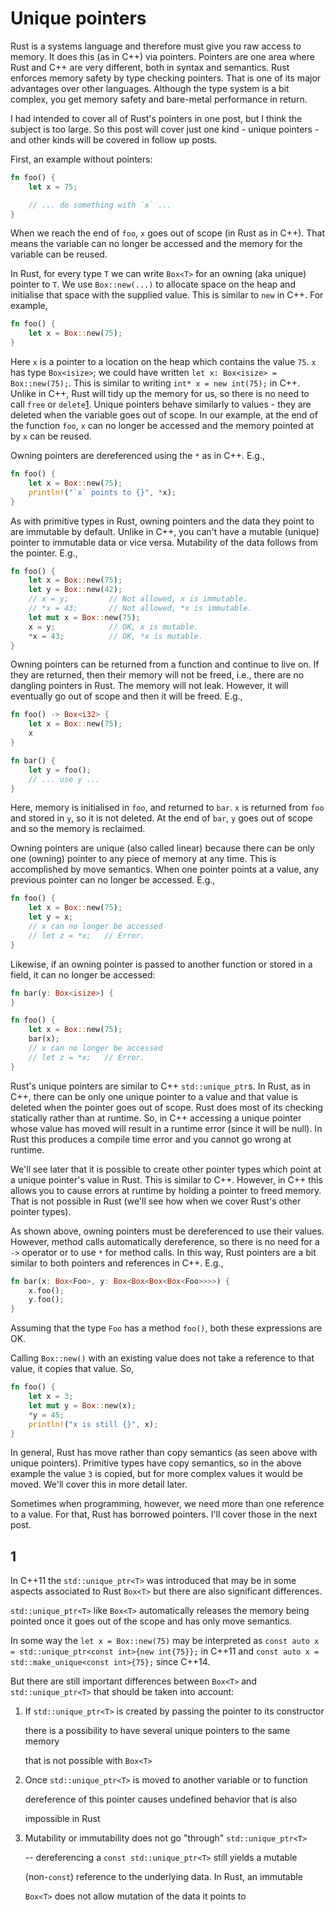# Unique pointers

Rust is a systems language and therefore must give you raw access to memory. It does this \(as in C++\) via pointers. Pointers are one area where Rust and C++ are very different, both in syntax and semantics. Rust enforces memory safety by type checking pointers. That is one of its major advantages over other languages. Although the type system is a bit complex, you get memory safety and bare-metal performance in return.

I had intended to cover all of Rust's pointers in one post, but I think the subject is too large. So this post will cover just one kind - unique pointers - and other kinds will be covered in follow up posts.

First, an example without pointers:

```rust
fn foo() {
    let x = 75;

    // ... do something with `x` ...
}
```

When we reach the end of `foo`, `x` goes out of scope \(in Rust as in C++\). That means the variable can no longer be accessed and the memory for the variable can be reused.

In Rust, for every type `T` we can write `Box<T>` for an owning \(aka unique\) pointer to `T`. We use `Box::new(...)` to allocate space on the heap and initialise that space with the supplied value. This is similar to `new` in C++. For example,

```rust
fn foo() {
    let x = Box::new(75);
}
```

Here `x` is a pointer to a location on the heap which contains the value `75`. `x` has type `Box<isize>`; we could have written `let x: Box<isize> = Box::new(75);`. This is similar to writing `int* x = new int(75);` in C++. Unlike in C++, Rust will tidy up the memory for us, so there is no need to call `free` or `delete`[1](unique.md#1). Unique pointers behave similarly to values - they are deleted when the variable goes out of scope. In our example, at the end of the function `foo`, `x` can no longer be accessed and the memory pointed at by `x` can be reused.

Owning pointers are dereferenced using the `*` as in C++. E.g.,

```rust
fn foo() {
    let x = Box::new(75);
    println!("`x` points to {}", *x);
}
```

As with primitive types in Rust, owning pointers and the data they point to are immutable by default. Unlike in C++, you can't have a mutable \(unique\) pointer to immutable data or vice versa. Mutability of the data follows from the pointer. E.g.,

```rust
fn foo() {
    let x = Box::new(75);
    let y = Box::new(42);
    // x = y;         // Not allowed, x is immutable.
    // *x = 43;       // Not allowed, *x is immutable.
    let mut x = Box::new(75);
    x = y;            // OK, x is mutable.
    *x = 43;          // OK, *x is mutable.
}
```

Owning pointers can be returned from a function and continue to live on. If they are returned, then their memory will not be freed, i.e., there are no dangling pointers in Rust. The memory will not leak. However, it will eventually go out of scope and then it will be freed. E.g.,

```rust
fn foo() -> Box<i32> {
    let x = Box::new(75);
    x
}

fn bar() {
    let y = foo();
    // ... use y ...
}
```

Here, memory is initialised in `foo`, and returned to `bar`. `x` is returned from `foo` and stored in `y`, so it is not deleted. At the end of `bar`, `y` goes out of scope and so the memory is reclaimed.

Owning pointers are unique \(also called linear\) because there can be only one \(owning\) pointer to any piece of memory at any time. This is accomplished by move semantics. When one pointer points at a value, any previous pointer can no longer be accessed. E.g.,

```rust
fn foo() {
    let x = Box::new(75);
    let y = x;
    // x can no longer be accessed
    // let z = *x;   // Error.
}
```

Likewise, if an owning pointer is passed to another function or stored in a field, it can no longer be accessed:

```rust
fn bar(y: Box<isize>) {
}

fn foo() {
    let x = Box::new(75);
    bar(x);
    // x can no longer be accessed
    // let z = *x;   // Error.
}
```

Rust's unique pointers are similar to C++ `std::unique_ptr`s. In Rust, as in C++, there can be only one unique pointer to a value and that value is deleted when the pointer goes out of scope. Rust does most of its checking statically rather than at runtime. So, in C++ accessing a unique pointer whose value has moved will result in a runtime error \(since it will be null\). In Rust this produces a compile time error and you cannot go wrong at runtime.

We'll see later that it is possible to create other pointer types which point at a unique pointer's value in Rust. This is similar to C++. However, in C++ this allows you to cause errors at runtime by holding a pointer to freed memory. That is not possible in Rust \(we'll see how when we cover Rust's other pointer types\).

As shown above, owning pointers must be dereferenced to use their values. However, method calls automatically dereference, so there is no need for a `->` operator or to use `*` for method calls. In this way, Rust pointers are a bit similar to both pointers and references in C++. E.g.,

```rust
fn bar(x: Box<Foo>, y: Box<Box<Box<Box<Foo>>>>) {
    x.foo();
    y.foo();
}
```

Assuming that the type `Foo` has a method `foo()`, both these expressions are OK.

Calling `Box::new()` with an existing value does not take a reference to that value, it copies that value. So,

```rust
fn foo() {
    let x = 3;
    let mut y = Box::new(x);
    *y = 45;
    println!("x is still {}", x);
}
```

In general, Rust has move rather than copy semantics \(as seen above with unique pointers\). Primitive types have copy semantics, so in the above example the value `3` is copied, but for more complex values it would be moved. We'll cover this in more detail later.

Sometimes when programming, however, we need more than one reference to a value. For that, Rust has borrowed pointers. I'll cover those in the next post.

## 1

In C++11 the `std::unique_ptr<T>` was introduced that may be in some aspects associated to Rust `Box<T>` but there are also significant differences.

`std::unique_ptr<T>` like `Box<T>` automatically releases the memory being pointed once it goes out of the scope and has only move semantics.

In some way the `let x = Box::new(75)` may be interpreted as `const auto x = std::unique_ptr<const int>{new int{75}};` in C++11 and `const auto x = std::make_unique<const int>{75};` since C++14.

But there are still important differences between `Box<T>` and `std::unique_ptr<T>` that should be taken into account:

1. If `std::unique_ptr<T>` is created by passing the pointer to its constructor

   there is a possibility to have several unique pointers to the same memory

   that is not possible with `Box<T>`

2. Once `std::unique_ptr<T>` is moved to another variable or to function

   dereference of this pointer causes undefined behavior that is also

   impossible in Rust

3. Mutability or immutability does not go "through" `std::unique_ptr<T>` 

   -- dereferencing a `const std::unique_ptr<T>` still yields a mutable 

   \(non-`const`\) reference to the underlying data. In Rust, an immutable

   `Box<T>` does not allow mutation of the data it points to

